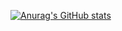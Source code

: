 [![Anurag's GitHub stats](https://github-readme-stats.vercel.app/api?username=fretka46)](https://github.com/anuraghazra/github-readme-stats)
